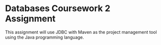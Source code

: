 # Databases Coursework 2 Assignment

This assignment will use JDBC with Maven as the project management tool using the Java programming language.
